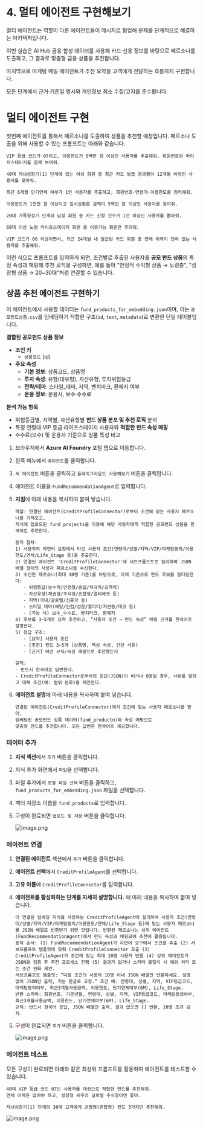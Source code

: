 # 4. 멀티 에이전트 구현해보기

멀티 에이전트는 역할이 다른 에이전트들이 메시지로 협업해 문제를 단계적으로 해결하는 아키텍처입니다.

이번 실습은 AI Hub 금융 합성 데이터를 사용해 카드·신용 정보를 바탕으로 페르소나를 도출하고, 그 결과로 맞춤형 금융 상품을 추천합니다.

마지막으로 마케팅 메일 에이전트가 추천 요약을 고객에게 전달하는 흐름까지 구현합니다.

모든 단계에서 근거·기준일 명시와 개인정보 최소 수집/고지를 준수합니다.

# 멀티 에이전트 구현

첫번째 에이전트를 통해서 페르소나를 도출하여 상품을 추천할 예정입니다. 페르소나 도출을 위해 사용할 수 있는 프롬프트는 아래와 같습니다.

```
VIP 등급 코드가 07이고, 이용한도가 5백만 원 이상인 사용자를 추출해줘. 회원번호와 라이프스테이지를 함께 보여줘.

40대 자녀성장기(1) 단계에 있는 여성 회원 중 최근 카드 발급 경과월이 12개월 이하인 사용자를 찾아줘.

최근 6개월 단기연체 여부가 1인 사용자를 추출하고, 회원번호·연령대·이용한도를 정리해줘.

이용한도가 1천만 원 이상이고 일시상환론 금액이 5백만 원 이상인 사용자를 찾아줘.

20대 가족형성기 단계의 남성 회원 중 카드 신청 건수가 1건 이상인 사용자를 뽑아줘.

60대 이상 노령 라이프스테이지 회원 중 이용가능 회원만 추려줘.

VIP 코드가 06 이상이면서, 최근 24개월 내 발급된 카드 회원 중 연체 이력이 전혀 없는 사용자를 추출해줘.
```

이런 식으로 프롬프트를 입력하게 되면, 조건별로 추출된 사용자를 **공모 펀드 상품**의 특정 속성과 매핑해 추천 로직을 구성하면, 예를 들어 "안정적 수익형 상품 → 노령층", "성장형 상품 → 20~30대"처럼 연결할 수 있습니다.

## 상품 추천 에이전트 구현하기

이 에이전트에서 사용할 데이터는 `fund_products_for_embedding.json`이며, 이는 `공모펀드상품.csv`를 임베딩하기 적합한 구조(`id`, `text`, `metadata`)로 변환한 단일 테이블입니다.

**결합된 공모펀드 상품 정보**

- **조인 키**
    - `상품코드` (id)
- **주요 속성**
    - **기본 정보**: 상품코드, 상품명
    - **투자 속성**: 유형(대유형), 자산유형, 투자위험등급
    - **전략/테마**: 스타일_테마, 지역, 벤치마크, 환헤지 여부
    - **운용 정보**: 운용사, 보수·수수료

**분석 가능 항목**

- 위험등급별, 지역별, 자산유형별 **펀드 상품 분포 및 추천 로직** 분석
- 특정 연령대·VIP 등급·라이프스테이지 사용자와 **적합한 펀드 속성 매핑**
- 수수료(보수) 및 운용사 기준으로 상품 특성 비교

1. 브라우저에서 **Azure AI Foundry** 포털 탭으로 이동합니다.
2. 왼쪽 메뉴에서 `에이전트`를 클릭합니다.
3. `새 에이전트` 버튼을 클릭하고 `플레이그라운드 사용해보기` 버튼을 클릭합니다.
4. 에이전트 이름을 `FundRecommendationAgent`로 입력합니다.
5. **지침**에 아래 내용을 복사하여 붙여 넣습니다.
    
    ```
    역할: 연결된 에이전트(CreditProfileConnector)로부터 조건에 맞는 사용자 페르소나를 가져오고,
    지식에 업로드된 fund_projects을 이용해 해당 사용자에게 적합한 공모펀드 상품을 한국어로 추천한다.
    
    동작 절차:
    1) 사용자의 자연어 요청에서 타깃 사용자 조건(연령대/성별/지역/VIP/마케팅동의/이용한도/연체/Life_Stage 등)을 추출한다.
    2) 연결된 에이전트 'CreditProfileConnector'에 서브프롬프트로 질의하여 JSON 배열 형태의 사용자 페르소나를 수신한다.
    3) 수신한 페르소나(최대 10명 기준)를 바탕으로, 아래 기준으로 펀드 후보를 필터링한다:
       - 위험등급(보수적/안정형/중립/적극적/공격적)
       - 자산유형(채권형/주식형/혼합형/멀티에셋 등)
       - 지역(국내/글로벌/신흥국 등)
       - 스타일_테마(배당/인컴/성장/퀄리티/저변동/테크 등)
       - (가능 시) 보수_수수료, 벤치마크, 환헤지
    4) 후보를 3~5개로 요약 추천하고, “사용자 조건 ↔ 펀드 속성” 매핑 근거를 한국어로 설명한다.
    5) 응답 구조:
       - [요약] 사용자 조건
       - [추천] 펀드 3~5개 (상품명, 핵심 속성, 간단 사유)
       - [근거] 어떤 규칙/속성 매핑으로 추천했는지
    
    규칙:
    - 반드시 한국어로 답변한다.
    - CreditProfileConnector로부터의 응답(JSON)이 비거나 0명일 경우, 사유를 말하고 대체 조건(예: 범위 완화)을 제안한다.
    ```
    
6. **에이전트 설명**에 아래 내용을 복사하여 붙여 넣습니다.
    
    ```
    연결된 에이전트(CreditProfileConnector)에서 조건에 맞는 사용자 페르소나를 받아,
    임베딩된 공모펀드 상품 데이터(fund_productn)와 속성 매핑으로
    맞춤형 펀드를 추천합니다. 모든 답변은 한국어로 제공합니다.
    ```
    

### 데이터 추가

1. **지식 섹션**에서 `추가` 버튼을 클릭합니다.
2. 지식 추가 화면에서 `파일`을 선택합니다.
3. 파일 추가에서 `로컬 파일 선택` 버튼을 클릭하고, `fund_products_for_embedding.json` 파일을 선택합니다.
4. 벡터 저장소 이름을 `fund_products`로 입력합니다.
5. 구성이 완료되면 `업로드 및 저장` 버튼을 클릭합니다.
    
    ![image.png](./images/image.png)
    

### 에이전트 연결

1. **연결된 에이전트** 섹션에서 `추가` 버튼을 클릭합니다.
2. **에이전트 선택**에서 `CreditProfileAgent`를 선택합니다.
3. **고유 이름**에 `CreditProfileConnector`를 입력합니다.
4. **에이전트를 활성화하는 단계를 자세히 설명합니다.** 에 아래 내용을 복사하여 붙여 넣습니다.
    
    ```
    이 연결은 임베딩 지식을 사용하는 CreditProfileAgent에 질의하여 사용자 조건(연령대/성별/지역/VIP/마케팅동의/이용한도/연체/Life_Stage 등)에 맞는 사용자 페르소나를 JSON 배열로 반환받기 위한 것입니다. 반환된 페르소나는 상위 에이전트(FundRecommendationAgent)에서 펀드 속성과 매핑되어 추천에 활용됩니다.
    동작 순서: (1) FundRecommendationAgent가 자연어 요구에서 조건을 추출 (2) 서브프롬프트 템플릿에 맞춰 CreditProfileConnector 호출 (3) CreditProfileAgent가 조건에 맞는 최대 10명 사용자 반환 (4) 상위 에이전트가 JSON을 검증 후 추천 프로세스 진행 (5) 결과가 없거나 스키마 불일치 시 예외 처리 또는 조건 완화 제안.
    서브프롬프트 템플릿: “다음 조건의 사용자 10명 이내 JSON 배열만 반환하세요. 설명 없이 JSON만 출력, 키는 한글로 고정.” 조건 예: 연령대, 성별, 지역, VIP등급코드, 마케팅동의여부, 최근3개월사용금액, 이용한도, 단기연체여부(6M), Life_Stage.
    반환 스키마: 회원번호, 기준년월, 연령대, 성별, 지역, VIP등급코드, 마케팅동의여부, 최근3개월사용금액, 이용한도, 단기연체여부(6M), Life_Stage.
    규칙: 반드시 한국어 응답, JSON 배열만 출력, 결과 없으면 [] 반환, 10명 초과 금지.
    ```
    
5. 구성이 완료되면 `추가` 버튼을 클릭합니다.
    
    ![image.png](./images/image%201.png)
    

### 에이전트 테스트

모든 구성이 완료되면 아래와 같은 최상위 프롬프트를 활용하여 에이전트를 테스트할 수 있습니다.

```
40대 VIP 등급 코드 07인 사용자를 대상으로 적합한 펀드를 추천해줘.  
연체 이력은 없어야 하고, 성장형 위주의 글로벌 주식형이면 좋아.
```

```
자녀성장기(1) 단계의 30대 고객에게 균형형(혼합형) 펀드 3가지만 추천해줘.
```

![image.png](./images/image%202-1.png)